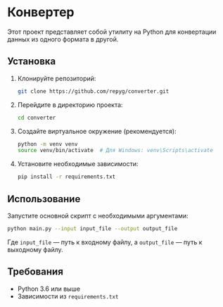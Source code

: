 # Конвертер

Этот проект представляет собой утилиту на Python для конвертации данных из одного формата в другой.

## Установка

1. Клонируйте репозиторий:

   ```bash
   git clone https://github.com/repyg/converter.git
   ```

2. Перейдите в директорию проекта:

   ```bash
   cd converter
   ```

3. Создайте виртуальное окружение (рекомендуется):

   ```bash
   python -m venv venv
   source venv/bin/activate  # Для Windows: venv\Scripts\activate
   ```

4. Установите необходимые зависимости:

   ```bash
   pip install -r requirements.txt
   ```

## Использование

Запустите основной скрипт с необходимыми аргументами:

```bash
python main.py --input input_file --output output_file
```

Где `input_file` — путь к входному файлу, а `output_file` — путь к выходному файлу.

## Требования

- Python 3.6 или выше
- Зависимости из `requirements.txt`

